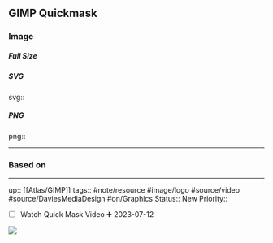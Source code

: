 ## GIMP Quickmask

### Image

##### Full Size



##### SVG

svg:: 

##### PNG

png:: 

---
### Based on



---

up:: [[Atlas/GIMP]]
tags:: #note/resource #image/logo #source/video #source/DaviesMediaDesign  #on/Graphics 
Status:: New
Priority:: 

- [ ] Watch Quick Mask Video ➕ 2023-07-12

![](https://youtu.be/KRHwyLcutyE)